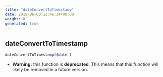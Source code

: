 ```yaml
---
title: "dateConvertToTimestamp"
date: 2018-06-03T12:46:34+00:00
weight: 0
generated: true
---
```


## dateConvertToTimestamp



```php
dateConvertToTimestamp($date )
```



* **Warning:** this function is **deprecated**. This means that this function will likely be removed in a future version.


